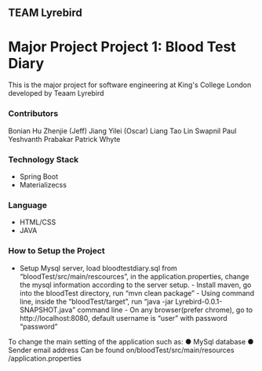 ## TEAM Lyrebird 
# Major Project Project 1: Blood Test Diary
This is the major project for software engineering at King's College London developed by Teaam Lyrebird


### Contributors
Bonian Hu 
Zhenjie (Jeff) Jiang
Yilei (Oscar) Liang 
Tao Lin
Swapnil Paul
Yeshvanth Prabakar 
Patrick Whyte

### Technology Stack
- Spring Boot
- Materializecss

### Language
- HTML/CSS
- JAVA

### How to Setup the Project 
 
- Setup Mysql server, load bloodtestdiary.sql from “bloodTest/src/main/rescources”, in the application.properties, change the mysql information according to the server setup. - Install maven, go into the bloodTest directory, run “mvn clean package” - Using command line, inside the “bloodTest/target”, run “java -jar Lyrebird-0.0.1-SNAPSHOT.java” command line - On any browser(prefer chrome), go to ​http://localhost:8080​, default username is “user” with password “password” 
 
To change the main setting of the application such as: ● MySql database  ● Sender email address Can be found on ​/​bloodTest​/​src​/​main​/​resources​/application.properties
